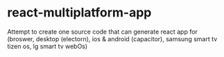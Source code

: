 # react-multiplatform-app
Attempt to create one source code that can generate react app for (broswer, desktop (electorn), ios &amp; android (capacitor), samsung smart tv tizen os, lg smart tv webOs)
